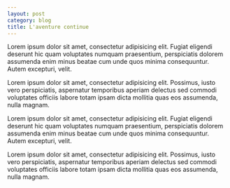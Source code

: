 ```yaml
---
layout: post
category: blog
title: L'aventure continue
---
```



Lorem ipsum dolor sit amet, consectetur adipisicing elit. Fugiat eligendi deserunt hic quam voluptates numquam praesentium, perspiciatis dolorem assumenda enim minus beatae cum unde quos minima consequuntur. Autem excepturi, velit.

Lorem ipsum dolor sit amet, consectetur adipisicing elit. Possimus, iusto vero perspiciatis, aspernatur temporibus aperiam delectus sed commodi voluptates officiis labore totam ipsam dicta mollitia quas eos assumenda, nulla magnam.

Lorem ipsum dolor sit amet, consectetur adipisicing elit. Fugiat eligendi deserunt hic quam voluptates numquam praesentium, perspiciatis dolorem assumenda enim minus beatae cum unde quos minima consequuntur. Autem excepturi, velit.

Lorem ipsum dolor sit amet, consectetur adipisicing elit. Possimus, iusto vero perspiciatis, aspernatur temporibus aperiam delectus sed commodi voluptates officiis labore totam ipsam dicta mollitia quas eos assumenda, nulla magnam.